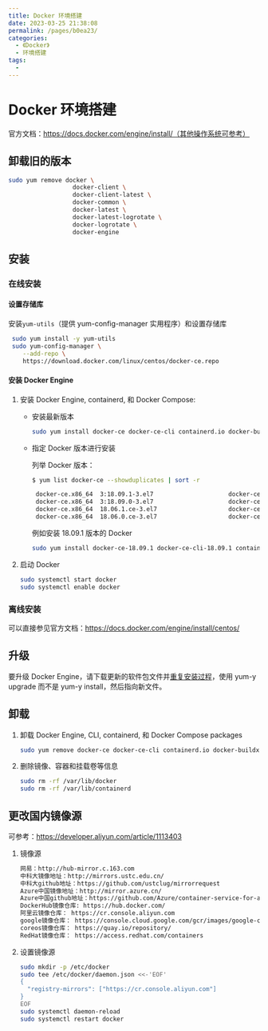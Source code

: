 ```yaml
---
title: Docker 环境搭建
date: 2023-03-25 21:38:08
permalink: /pages/b0ea23/
categories:
  - 《Docker》
  - 环境搭建
tags:
  - 
---
```


# Docker 环境搭建

官方文档：https://docs.docker.com/engine/install/（其他操作系统可参考）

## 卸载旧的版本

```bash
sudo yum remove docker \
                  docker-client \
                  docker-client-latest \
                  docker-common \
                  docker-latest \
                  docker-latest-logrotate \
                  docker-logrotate \
                  docker-engine
```

## 安装

### 在线安装

#### 设置存储库

安装`yum-utils`（提供 yum-config-manager 实用程序）和设置存储库

```bash
 sudo yum install -y yum-utils
 sudo yum-config-manager \
    --add-repo \
    https://download.docker.com/linux/centos/docker-ce.repo
```

#### 安装 Docker Engine

1. 安装 Docker Engine, containerd, 和 Docker Compose:

   - 安装最新版本

     ```bash
     sudo yum install docker-ce docker-ce-cli containerd.io docker-buildx-plugin docker-compose-plugin
     ```

   - 指定 Docker 版本进行安装

     列举 Docker 版本：

     ```bash
     $ yum list docker-ce --showduplicates | sort -r
     
      docker-ce.x86_64  3:18.09.1-3.el7                     docker-ce-stable
      docker-ce.x86_64  3:18.09.0-3.el7                     docker-ce-stable
      docker-ce.x86_64  18.06.1.ce-3.el7                    docker-ce-stable
      docker-ce.x86_64  18.06.0.ce-3.el7                    docker-ce-stable
     ```

     例如安装 18.09.1 版本的 Docker

     ```bash
     sudo yum install docker-ce-18.09.1 docker-ce-cli-18.09.1 containerd.io docker-buildx-plugin docker-compose-plugin
     ```

1. 启动 Docker

   ```bash
   sudo systemctl start docker
   sudo systemctl enable docker
   ```
   
   
   
### 离线安装

可以直接参见官方文档：https://docs.docker.com/engine/install/centos/

## 升级

要升级 Docker Engine，请下载更新的软件包文件并[重复安装过程](https://docs.docker.com/engine/install/centos/#install-from-a-package)，使用 yum-y upgrade 而不是 yum-y install，然后指向新文件。

##  卸载

1. 卸载 Docker Engine, CLI, containerd, 和 Docker Compose packages

   ```bash
   sudo yum remove docker-ce docker-ce-cli containerd.io docker-buildx-plugin docker-compose-plugin docker-ce-rootless-extras
   ```

2. 删除镜像、容器和挂载卷等信息

   ```bash
   sudo rm -rf /var/lib/docker
   sudo rm -rf /var/lib/containerd
   ```

   

## 更改国内镜像源

可参考：https://developer.aliyun.com/article/1113403

1. 镜像源

   ```bash
   网易：http://hub-mirror.c.163.com
   中科大镜像地址：http://mirrors.ustc.edu.cn/
   中科大github地址：https://github.com/ustclug/mirrorrequest
   Azure中国镜像地址：http://mirror.azure.cn/
   Azure中国github地址：https://github.com/Azure/container-service-for-azure-china
   DockerHub镜像仓库: https://hub.docker.com/ 
   阿里云镜像仓库： https://cr.console.aliyun.com 
   google镜像仓库： https://console.cloud.google.com/gcr/images/google-containers/GLOBAL （如果你本地可以翻墙的话是可以连上去的 ）
   coreos镜像仓库： https://quay.io/repository/ 
   RedHat镜像仓库： https://access.redhat.com/containers
   ```

2. 设置镜像源

   ```bash
   sudo mkdir -p /etc/docker
   sudo tee /etc/docker/daemon.json <<-'EOF'
   {
     "registry-mirrors": ["https://cr.console.aliyun.com"]
   }
   EOF
   sudo systemctl daemon-reload
   sudo systemctl restart docker
   ```

   
